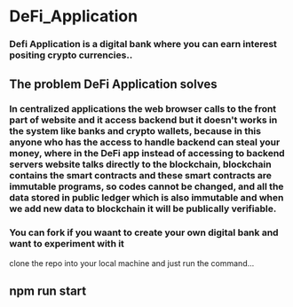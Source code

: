 # DeFi_Application

### Defi Application is a digital bank where you can earn interest positing crypto currencies..

## The problem DeFi Application solves
### In centralized applications the web browser calls to the front part of website and it access backend but it doesn't works in the system like banks and crypto wallets, because in this anyone who has the access to handle backend can steal your money, where in the DeFi app instead of accessing to backend servers website talks directly to the blockchain, blockchain contains the smart contracts and these smart contracts are immutable programs, so codes cannot be changed, and all the data stored in public ledger which is also immutable and when we add new data to blockchain it will be publically verifiable.

### You can fork if you waant to create your own digital bank and want to experiment with it 
clone the repo into your local machine and just run the command...

## npm run start
